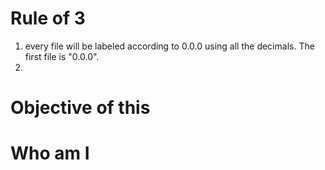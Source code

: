 # Rule of 3
1. every file will be labeled according to 0.0.0 using all the decimals. The first file is "0.0.0".
2. 


# Objective of this

# Who am I
